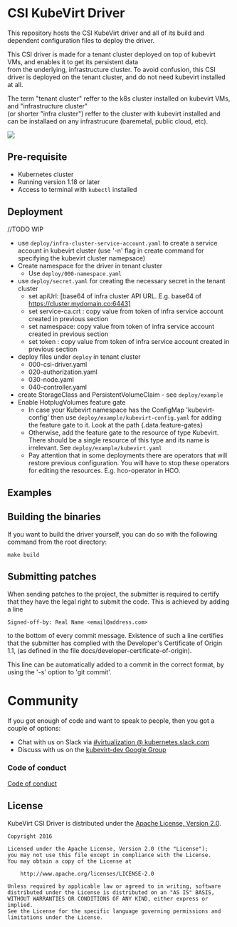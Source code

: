 # CSI KubeVirt Driver

This repository hosts the CSI KubeVirt driver and all of its build and dependent configuration files to deploy the driver.

This CSI driver is made for a tenant cluster deployed on top of kubevirt VMs, and enables it to get its persistent data  
from the underlying, infrastructure cluster.
To avoid confusion, this CSI driver is deployed on the tenant cluster, and do not need kubevirt installed at all.

The term "tenant cluster" reffer to the k8s cluster installed on kubevirt VMs, and "infrastructure cluster"  
(or shorter "infra cluster") reffer to the cluster with kubevirt installed and can be installaed on any infrastrucure (baremetal, public cloud, etc).

<img src="https://raw.github.com/specialorange/FDXCM/master/doc/controllers_brief.svg">

## Pre-requisite
- Kubernetes cluster
- Running version 1.18 or later
- Access to terminal with `kubectl` installed

## Deployment
//TODO WIP
- use `deploy/infra-cluster-service-account.yaml` to create a service account in kubevirt cluster (use '-n' flag in create command for specifying the kubevirt cluster namepsace)
- Create namespace for the driver in tenant cluster
    - Use `deploy/000-namespace.yaml`
- use `deploy/secret.yaml` for creating the necessary secret in the tenant cluster
    - set apiUrl: [base64 of infra cluster API URL. E.g. base64 of https://cluster.mydomain.co:6443]
    - set service-ca.crt : copy value from token of infra service account created in previous section
    - set namespace: copy value from token of infra service account created in previous section
    - set token : copy value from token of infra service account created in previous section
- deploy files under `deploy` in  tenant cluster
    - 000-csi-driver.yaml
    - 020-authorization.yaml
    - 030-node.yaml
    - 040-controller.yaml
- create StorageClass and PersistentVolumeClaim - see `deploy/example`
- Enable HotplugVolumes feature gate
    - In case your Kubevirt namespace has the ConfigMap 'kubevirt-config' then use `deploy/example/kubevirt-config.yaml` for adding the feature gate to it. Look at the path {.data.feature-gates}
    - Otherwise, add the feature gate to the resource of type Kubevirt. There should be a single resource of this type and its name is irrelevant. See `deploy/example/kubevirt.yaml`
    - Pay attention that in some deployments there are operators that will restore previous configuration. You will have to stop these operators for editing the resources. E.g. hco-operator in HCO.

## Examples

## Building the binaries

If you want to build the driver yourself, you can do so with the following command from the root directory:

```shell
make build
```

## Submitting patches

When sending patches to the project, the submitter is required to certify that
they have the legal right to submit the code. This is achieved by adding a line

    Signed-off-by: Real Name <email@address.com>

to the bottom of every commit message. Existence of such a line certifies
that the submitter has complied with the Developer's Certificate of Origin 1.1,
(as defined in the file docs/developer-certificate-of-origin).

This line can be automatically added to a commit in the correct format, by
using the '-s' option to 'git commit'.

# Community

If you got enough of code and want to speak to people, then you got a couple
of options:

* Chat with us on Slack via [#virtualization @ kubernetes.slack.com](https://kubernetes.slack.com/?redir=%2Farchives%2FC8ED7RKFE)
* Discuss with us on the [kubevirt-dev Google Group](https://groups.google.com/forum/#!forum/kubevirt-dev)

### Code of conduct

[Code of conduct](CODE_OF_CONDUCT.md)

## License

KubeVirt CSI Driver is distributed under the
[Apache License, Version 2.0](http://www.apache.org/licenses/LICENSE-2.0.txt).

    Copyright 2016

    Licensed under the Apache License, Version 2.0 (the "License");
    you may not use this file except in compliance with the License.
    You may obtain a copy of the License at

        http://www.apache.org/licenses/LICENSE-2.0

    Unless required by applicable law or agreed to in writing, software
    distributed under the License is distributed on an "AS IS" BASIS,
    WITHOUT WARRANTIES OR CONDITIONS OF ANY KIND, either express or implied.
    See the License for the specific language governing permissions and
    limitations under the License.
